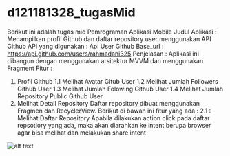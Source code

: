 # d121181328_tugasMid
Berikut ini adalah tugas mid Pemrograman Aplikasi Mobile
Judul Aplikasi : Menampilkan profil Github dan daftar repository user menggunakan API Github
API yang digunakan : Api User Github
Base_url : https://api.github.com/users/rahmadani325
Penjelasan : Aplikasi ini dibangun dengan menggunakan arsitektur MVVM dan menggunakan Fragment
Fitur :
1. Profil Github
  1.1 Melihat Avatar Gitub User
  1.2 Melihat Jumlah Followers Github User
  1.3 Melihat Jumlah Folowing Github User
  1.4 Melihat Jumlah Repository Public Github User
2. Melihat Detail Repository
  Daftar repository dibuat menggunakan Fragmen dan RecyclerView. Berikut di bawah ini fitur yang ada :
  2.1 : Melihat Daftar Repository
    Apabila dilakukan action click pada daftar repsotiory yang ada, maka akan diarahkan ke intent berupa browser agar bisa melihat dan melakukan share intent

![alt text](https://github.com/rahmadani325/d121181328_tugasMid/blob/master/demo.gif)
